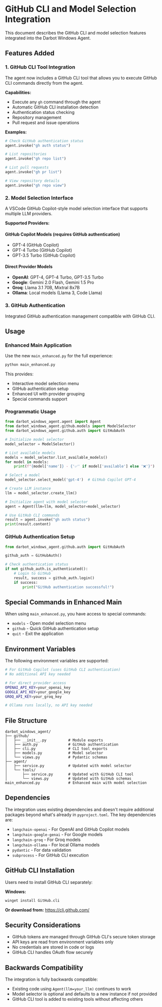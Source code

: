 # GitHub CLI and Model Selection Integration

This document describes the GitHub CLI and model selection features integrated into the Darbot Windows Agent.

## Features Added

### 1. GitHub CLI Tool Integration

The agent now includes a GitHub CLI tool that allows you to execute GitHub CLI commands directly from the agent.

**Capabilities:**
- Execute any `gh` command through the agent
- Automatic GitHub CLI installation detection
- Authentication status checking
- Repository management
- Pull request and issue operations

**Examples:**
```python
# Check GitHub authentication status
agent.invoke("gh auth status")

# List repositories
agent.invoke("gh repo list")

# List pull requests
agent.invoke("gh pr list")

# View repository details
agent.invoke("gh repo view")
```

### 2. Model Selection Interface

A VSCode GitHub Copilot-style model selection interface that supports multiple LLM providers.

**Supported Providers:**

#### GitHub Copilot Models (requires GitHub authentication)
- GPT-4 (GitHub Copilot)
- GPT-4 Turbo (GitHub Copilot) 
- GPT-3.5 Turbo (GitHub Copilot)

#### Direct Provider Models
- **OpenAI**: GPT-4, GPT-4 Turbo, GPT-3.5 Turbo
- **Google**: Gemini 2.0 Flash, Gemini 1.5 Pro
- **Groq**: Llama 3.1 70B, Mixtral 8x7B
- **Ollama**: Local models (Llama 3, Code Llama)

### 3. GitHub Authentication

Integrated GitHub authentication management compatible with GitHub CLI.

## Usage

### Enhanced Main Application

Use the new `main_enhanced.py` for the full experience:

```bash
python main_enhanced.py
```

This provides:
- Interactive model selection menu
- GitHub authentication setup
- Enhanced UI with provider grouping
- Special commands support

### Programmatic Usage

```python
from darbot_windows_agent.agent import Agent
from darbot_windows_agent.github.models import ModelSelector
from darbot_windows_agent.github.auth import GitHubAuth

# Initialize model selector
model_selector = ModelSelector()

# List available models
models = model_selector.list_available_models()
for model in models:
    print(f"{model['name']} - {'✅' if model['available'] else '❌'}")

# Select a model
model_selector.select_model('gpt-4')  # GitHub Copilot GPT-4

# Create LLM instance
llm = model_selector.create_llm()

# Initialize agent with model selector
agent = Agent(llm=llm, model_selector=model_selector)

# Use GitHub CLI commands
result = agent.invoke("gh auth status")
print(result.content)
```

### GitHub Authentication Setup

```python
from darbot_windows_agent.github.auth import GitHubAuth

github_auth = GitHubAuth()

# Check authentication status
if not github_auth.is_authenticated():
    # Login to GitHub
    result, success = github_auth.login()
    if success:
        print("GitHub authentication successful!")
```

## Special Commands in Enhanced Main

When using `main_enhanced.py`, you have access to special commands:

- `models` - Open model selection menu
- `github` - Quick GitHub authentication setup
- `quit` - Exit the application

## Environment Variables

The following environment variables are supported:

```bash
# For GitHub Copilot (uses GitHub CLI authentication)
# No additional API key needed

# For direct provider access
OPENAI_API_KEY=your_openai_key
GOOGLE_API_KEY=your_google_key  
GROQ_API_KEY=your_groq_key

# Ollama runs locally, no API key needed
```

## File Structure

```
darbot_windows_agent/
├── github/
│   ├── __init__.py          # Module exports
│   ├── auth.py              # GitHub authentication
│   ├── cli.py               # CLI tool exports
│   ├── models.py            # Model selector
│   └── views.py             # Pydantic schemas
├── agent/
│   ├── service.py           # Updated with model selector
│   └── tools/
│       ├── service.py       # Updated with GitHub CLI tool
│       └── views.py         # Updated with GitHub schemas
main_enhanced.py             # Enhanced main with model selection
```

## Dependencies

The integration uses existing dependencies and doesn't require additional packages beyond what's already in `pyproject.toml`. The key dependencies are:

- `langchain-openai` - For OpenAI and GitHub Copilot models
- `langchain-google-genai` - For Google models
- `langchain-groq` - For Groq models
- `langchain-ollama` - For local Ollama models
- `pydantic` - For data validation
- `subprocess` - For GitHub CLI execution

## GitHub CLI Installation

Users need to install GitHub CLI separately:

**Windows:**
```bash
winget install GitHub.cli
```

**Or download from:** https://cli.github.com/

## Security Considerations

- GitHub tokens are managed through GitHub CLI's secure token storage
- API keys are read from environment variables only
- No credentials are stored in code or logs
- GitHub CLI handles OAuth flow securely

## Backwards Compatibility

The integration is fully backwards compatible:
- Existing code using `Agent(llm=your_llm)` continues to work
- Model selector is optional and defaults to a new instance if not provided
- GitHub CLI tool is added to existing tools without affecting others